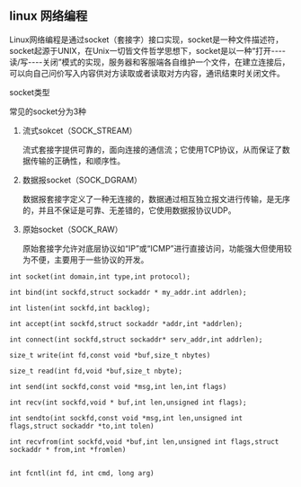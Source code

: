 ## linux 网络编程

Linux网络编程是通过socket（套接字）接口实现，socket是一种文件描述符，socket起源于UNIX，在Unix一切皆文件哲学思想下，socket是以一种“打开----读/写----关闭”模式的实现，服务器和客服端各自维护一个文件，在建立连接后，可以向自己问价写入内容供对方读取或者读取对方内容，通讯结束时关闭文件。



socket类型

常见的socket分为3种

1. 流式sokcet（SOCK_STREAM）

   流式套接字提供可靠的，面向连接的通信流；它使用TCP协议，从而保证了数据传输的正确性，和顺序性。

2. 数据报socket（SOCK_DGRAM）

   数据报套接字定义了一种无连接的，数据通过相互独立报文进行传输，是无序的，并且不保证是可靠、无差错的，它使用数据报协议UDP。

3. 原始socket（SOCK_RAW）

   原始套接字允许对底层协议如“IP”或“ICMP”进行直接访问，功能强大但使用较为不便，主要用于一些协议的开发。



```
int socket(int domain,int type,int protocol);

int bind(int sockfd,struct sockaddr * my_addr.int addrlen);

int listen(int sockfd,int backlog);

int accept(int sockfd,struct sockaddr *addr,int *addrlen);

int connect(int sockfd,struct sockaddr* serv_addr,int addrlen);

size_t write(int fd,const void *buf,size_t nbytes)

size_t read(int fd,void *buf,size_t nbyte);

int send(int sockfd,const void *msg,int len,int flags)

int recv(int sockfd,void * buf,int len,unsigned int flags);

int sendto(int sockfd,const void *msg,int len,unsigned int flags,struct sockaddr *to,int tolen)

int recvfrom(int sockfd,void *buf,int len,unsigned int flags,struct sockaddr * from,int *fromlen)


int fcntl(int fd, int cmd, long arg)
```

